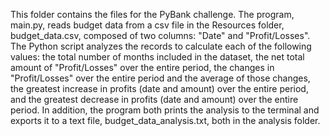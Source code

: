 This folder contains the files for the PyBank challenge.  The program, main.py, reads budget data from a csv file in 
the Resources folder, budget_data.csv, composed of two columns: "Date" and "Profit/Losses".  The Python script analyzes 
the records to calculate each of the following values: the total number of months included in the dataset, the net total 
amount of "Profit/Losses" over the entire period, the changes in "Profit/Losses" over the entire period and the average 
of those changes, the greatest increase in profits (date and amount) over the entire period, and the greatest decrease 
in profits (date and amount) over the entire period.  In addition, the program both prints the analysis to the terminal 
and exports it to a text file, budget_data_analysis.txt, both in the analysis folder.
